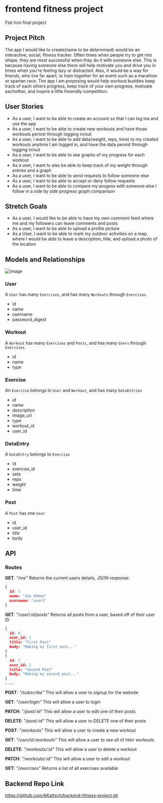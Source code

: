 # frontend fitness project
Flat Iron final project

## Project Pitch ##
The app I would like to create(name to be determined) would be an interactive, social, fitness tracker. Often times when people try to get into shape, they are most successful when they do it with someone else. This is because having someone else there will help motivate you and drive you in times when you're feeling lazy or distracted. Also, it would be a way for friends, who live far apart, to train together for an event such as a marathon or spartan race. The app I am proposing would help workout buddies keep track of each others progress, keep track of your own progress, motivate eachother, and inspire a little freiendly competition.

## User Stories ##
- As a user, I want to be able to create an account so that I can log ina and use the app
- As a user, I want to be able to create new workouts and have those workouts persist through logging in/out
- As a user, I want to be able to add data(weight, reps, time) to my created workouts anytime I am logged in, and have the data persist through logging in/out
- As a user, I want to be able to see graphs of my progress for each workout
- As a user, I want to also be able to keep track of my weight through entries and a graph
- As a user, I want to be able to send requests to follow someone else
- As a user, I want to be able to accept or deny follow requests
- As a user, I want to be able to compare my progess with someone else I follow in a side by side progress graph comparison

## Stretch Goals ##
- As a user, I would like to be able to have my own comment feed where me and my followers can leave comments and posts
- As a user, I want to be able to upload a profile picture
- As a User, I want to be able to mark my outdoor activities on a map, where I would be able to leave a description, title, and upload a photo of the location

## Models and Relationships ##

![image](https://user-images.githubusercontent.com/79191638/137238987-62deffb9-a9e4-4fbd-9ad9-999bfac1915c.png)

### User ###

A ```User``` has many ```Exercises```, and has many ```Workouts``` through ```Exercises```

- id
- name
- username
- password_digest

### Workout ###

A ```Workout``` has many ```Exercises``` and ```Posts```, and has many ```Users``` through ```Exercises```

- id
- name
- type

### Exercise ###

An ```Exercise``` belongs to ```User``` and ```Workout```, and has many ```DataEntries```

- id
- name
- description
- image_url
- type
- workout_id
- user_id

### DataEntry ###

A ```DataEntry``` belongs to ```Exercise```

- id
- exercise_id
- sets
- reps
- weight
- time

### Post ###

A ```Post``` has one ```User```

- id 
- user_id
- title
- body

## API ##

### Routes ###

__GET__: *"/me"*
Returns the current users details, JSON response:
```json
{
  id: 1
  name: "Joe Shmoe"
  username: "user1"
}
```
__GET__: *"/user/:id/posts"*
Returns all posts from a user, based off of their user ID
```json
{
  id: 0
  user_id: 1
  title: "First Post"
  body: "Making my first post..."
}
{
  id: 1
  user_id: 1
  title: "Second Post"
  body: "Making my second post..."
}
....
```
__POST__: *"/subscribe"*
This will allow a user to signup for the website

__GET__: *"/user/login"*
This will allow a user to login

__PATCH__: *"/post/:id"*
This will allow a user to edit one of their posts

__DELETE__: *"/post/:id"*
This will allow a user to DELETE one of their posts

__POST__: *"/workouts"*
This will allow a user to create a new workout

__GET__: *"/user/id:/workouts"*
This will allow a user to see all of hteir workouts

__DELETE__: *"/workouts/:id"*
This will allow a user to delete a workout

__PATCH__: *"/workouts/:id"*
This will allow a user to edit a workout

__GET__: *"/exercises"*
Returns a list of all exercises available


## Backend Repo Link ##

https://github.com/AKaltsch/backend-fitness-project.git

